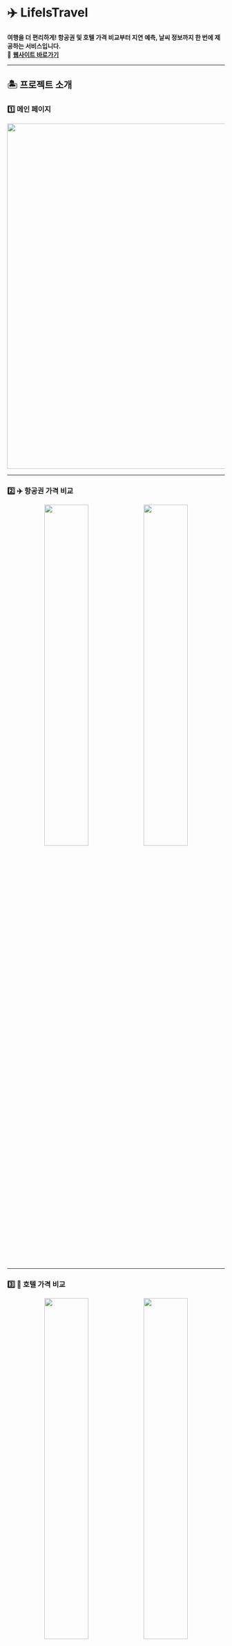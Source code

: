 # ✈️ LifeIsTravel

**여행을 더 편리하게! 항공권 및 호텔 가격 비교부터 지연 예측, 날씨 정보까지 한 번에 제공하는 서비스입니다.**  
🔗 **[웹사이트 바로가기](http://lifeistravel.shop)**  

---

## 🏝️ 프로젝트 소개

### 1️⃣ 메인 페이지
<img src="https://github.com/user-attachments/assets/cdda2aca-ca41-4f55-81e6-75cc8da522f8" width="800"/>

---

### 2️⃣ ✈️ 항공권 가격 비교

<div align="center">
  <img src="https://github.com/user-attachments/assets/4a3c0961-a349-4ae7-8e9f-89a181f1becd" width="45%"/>
  <img src="https://github.com/user-attachments/assets/143f4ec7-d141-4e00-b359-b3b31f22b17c" width="45%"/>
</div>

---

### 3️⃣ 🏨 호텔 가격 비교

<div align="center">
  <img src="https://github.com/user-attachments/assets/13c655d5-3cf0-4175-b18b-8eeda4f5329a" width="45%"/>
  <img src="https://github.com/user-attachments/assets/ac7b932d-d398-4126-be74-32e8bef34ecf" width="45%"/>
</div>

---

### 4️⃣ ✈️ 항공편 + 호텔 조합 추천

<div align="center">
  <img src="https://github.com/user-attachments/assets/8c6b269b-16f5-4768-bad9-f41ba0495c80" width="45%"/>
  <img src="https://github.com/user-attachments/assets/4fa11a2c-3006-4fe8-b353-5b66dbadb9db" width="45%"/>
</div>

---

### 5️⃣ 🛫 항공편 지연 예측 + 🌤️ 날씨 정보

<div align="center">
  <img src="https://github.com/user-attachments/assets/ce231b7e-d200-40fd-8536-abe12158e432" width="45%"/>
  <img src="https://github.com/user-attachments/assets/275d3cb1-408d-44c2-9332-1a2930e3ee3b" width="45%"/>
</div>

---

## ⚙️ 실행 방법

### 1️⃣ 패키지 설치
```bash
$ source env/bin/activate
(env)$ pip install -r requirements.
```
### 2️⃣ 프로젝트 실행
```bash
gunicorn --bind 0.0.0.0:8000 configuration.wsgi:application
```
### 3️⃣ 설치된 패키지 목록 저장
```bash
pip freeze > requirements.txt
```

## 🏗️ 아키텍처
<img src="https://github.com/user-attachments/assets/735dbc89-5bd4-4321-a215-ced48878a8da" width="800"/>
